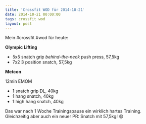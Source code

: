 ```yaml
---
title: 'Crossfit WOD für 2014-10-21'
date: 2014-10-21 00:00:00 
tags: crossfit wod
layout: post
---
```

Mein #crossfit #wod für heute:

**Olympic Lifting**

* 5x5 snatch grip *behind-the-neck* push press, 57,5kg
* 7x2 3 position snatch, 57,5kg

**Metcon**

12min EMOM

* 1 snatch grip DL, 40kg
* 1 hang snatch, 40kg
* 1 high hang snatch, 40kg

Das war nach 1 Woche Trainingspause ein wirklich hartes Training. Gleichzeitig aber auch ein neuer PR: Snatch mit 57,5kg! :smile:
